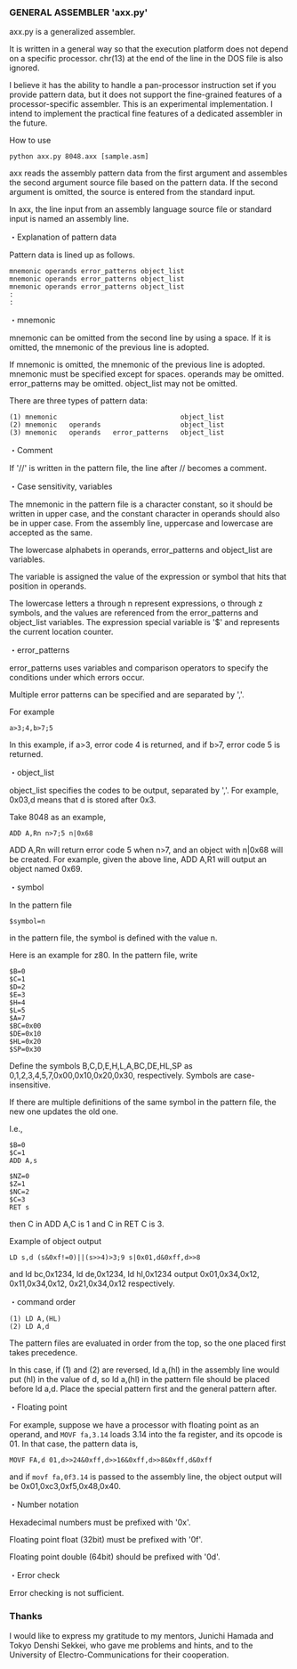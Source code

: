 ### GENERAL ASSEMBLER 'axx.py'

axx.py is a generalized assembler.

It is written in a general way so that the execution platform does not depend on a specific processor. chr(13) at the end of the line in the DOS file is also ignored.

I believe it has the ability to handle a pan-processor instruction set if you provide pattern data, but it does not support the fine-grained features of a processor-specific assembler. This is an experimental implementation. I intend to implement the practical fine features of a dedicated assembler in the future.

How to use

`python axx.py 8048.axx [sample.asm]`

axx reads the assembly pattern data from the first argument and assembles the second argument source file based on the pattern data. If the second argument is omitted, the source is entered from the standard input.

In axx, the line input from an assembly language source file or standard input is named an assembly line.

・Explanation of pattern data

Pattern data is lined up as follows.

```
mnemonic operands error_patterns object_list 
mnemonic operands error_patterns object_list 
mnemonic operands error_patterns object_list 
:
:
```
・mnemonic

mnemonic can be omitted from the second line by using a space. If it is omitted, the mnemonic of the previous line is adopted.

If mnemonic is omitted, the mnemonic of the previous line is adopted. mnemonic must be specified except for spaces. operands may be omitted. error_patterns may be omitted. object_list may not be omitted.

There are three types of pattern data:

```
(1) mnemonic                               object_list
(2) mnemonic   operands                    object_list
(3) mnemonic   operands   error_patterns   object_list
```
・Comment

If '//' is written in the pattern file, the line after // becomes a comment.

・Case sensitivity, variables

The mnemonic in the pattern file is a character constant, so it should be written in upper case, and the constant character in operands should also be in upper case. From the assembly line, uppercase and lowercase are accepted as the same.

The lowercase alphabets in operands, error_patterns and object_list are variables.

The variable is assigned the value of the expression or symbol that hits that position in operands.

The lowercase letters a through n represent expressions, o through z symbols, and the values are referenced from the error_patterns and object_list variables. The expression special variable is '$' and represents the current location counter.

・error_patterns

error_patterns uses variables and comparison operators to specify the conditions under which errors occur.

Multiple error patterns can be specified and are separated by ','.

For example

```
a>3;4,b>7;5
```

In this example, if a>3, error code 4 is returned, and if b>7, error code 5 is returned.

・object_list

object_list specifies the codes to be output, separated by ','. For example, 0x03,d means that d is stored after 0x3.

Take 8048 as an example,

```
ADD A,Rn n>7;5 n|0x68
```

ADD A,Rn will return error code 5 when n>7, and an object with n|0x68 will be created. For example, given the above line, ADD A,R1 will output an object named 0x69.

・symbol

In the pattern file

```
$symbol=n
```

in the pattern file, the symbol is defined with the value n.

Here is an example for z80. In the pattern file, write

```
$B=0
$C=1
$D=2
$E=3
$H=4
$L=5
$A=7
$BC=0x00
$DE=0x10
$HL=0x20
$SP=0x30
```

Define the symbols B,C,D,E,H,L,A,BC,DE,HL,SP as 0,1,2,3,4,5,7,0x00,0x10,0x20,0x30, respectively. Symbols are case-insensitive.

If there are multiple definitions of the same symbol in the pattern file, the new one updates the old one.

I.e.,

```
$B=0
$C=1
ADD A,s

$NZ=0
$Z=1
$NC=2
$C=3
RET s
```

then C in ADD A,C is 1 and C in RET C is 3.

Example of object output

```
LD s,d (s&0xf!=0)||(s>>4)>3;9 s|0x01,d&0xff,d>>8
```

and ld bc,0x1234, ld de,0x1234, ld hl,0x1234 output 0x01,0x34,0x12, 0x11,0x34,0x12, 0x21,0x34,0x12 respectively.

・command order

```
(1) LD A,(HL)
(2) LD A,d
```

The pattern files are evaluated in order from the top, so the one placed first takes precedence.

In this case, if (1) and (2) are reversed, ld a,(hl) in the assembly line would put (hl) in the value of d, so ld a,(hl) in the pattern file should be placed before ld a,d. Place the special pattern first and the general pattern after.

・Floating point

For example, suppose we have a processor with floating point as an operand, and `MOVF fa,3.14` loads 3.14 into the fa register, and its opcode is 01. In that case, the pattern data is,

```
MOVF FA,d 01,d>>24&0xff,d>>16&0xff,d>>8&0xff,d&0xff
```

and if `movf fa,0f3.14` is passed to the assembly line, the object output will be 0x01,0xc3,0xf5,0x48,0x40.


・Number notation

Hexadecimal numbers must be prefixed with '0x'.

Floating point float (32bit) must be prefixed with '0f'.

Floating point double (64bit) should be prefixed with '0d'.

・Error check

Error checking is not sufficient.

### Thanks

I would like to express my gratitude to my mentors, Junichi Hamada and Tokyo Denshi Sekkei, who gave me problems and hints, and to the University of Electro-Communications for their cooperation.

